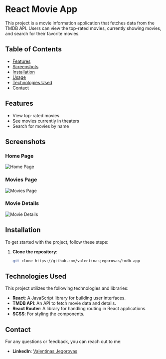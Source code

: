 # React Movie App

This project is a movie information application that fetches data from the TMDB API. Users can view the top-rated movies, currently showing movies, and search for their favorite movies.

## Table of Contents
- [Features](#features)
- [Screenshots](#screenshots)
- [Installation](#installation)
- [Usage](#usage)
- [Technologies Used](#technologies-used)
- [Contact](#contact)

## Features
- View top-rated movies
- See movies currently in theaters
- Search for movies by name

## Screenshots

### Home Page
![Home Page](https://imgur.com/VwZWPp8.png)

### Movies Page
![Movies Page](https://imgur.com/9RvSLQ0.png)

### Movie Details
![Movie Details](https://imgur.com/2cAVXvZ.png)

## Installation

To get started with the project, follow these steps:

1. **Clone the repository**:
   ```sh
   git clone https://github.com/valentinasjegorovas/tmdb-app
   
## Technologies Used

This project utilizes the following technologies and libraries:

- **React**: A JavaScript library for building user interfaces.
- **TMDB API**: An API to fetch movie data and details.
- **React Router**: A library for handling routing in React applications.
- **SCSS**: For styling the components.

## Contact

For any questions or feedback, you can reach out to me:

- **LinkedIn**: [Valentinas Jegorovas](https://www.linkedin.com/in/valentinas-jegorovas-7a0295204/)

